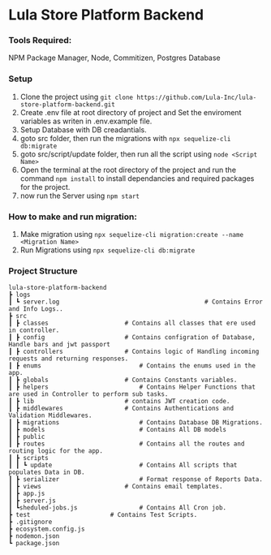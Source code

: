 # Lula Store Platform Backend

### Tools Required:

NPM Package Manager, Node, Commitizen, Postgres Database

### Setup

1. Clone the project using `git clone https://github.com/Lula-Inc/lula-store-platform-backend.git`
2. Create .env file at root directory of project and Set the enviroment variables as writen in .env.example file.
3. Setup Database with DB creadantials.
4. goto src folder, then run the migrations with `npx sequelize-cli db:migrate`
5. goto src/script/update folder, then run all the script using `node <Script Name>`
6. Open the terminal at the root directory of the project and run the command `npm install` to install dependancies and required packages for the project.
7. now run the Server using `npm start`


### How to make and run migration:

1. Make migration using `npx sequelize-cli migration:create --name <Migration Name>`
2. Run Migrations using `npx sequelize-cli db:migrate`

### Project Structure

```
lula-store-platform-backend
┣ logs
┃ ┗ server.log                                        # Contains Error and Info Logs..
┣ src
┃ ┣ classes						# Contains all classes that ere used in controller.
┃ ┣ config						# Contains configration of Database, Handle bars and jwt passport
┃ ┣ controllers					# Contains logic of Handling incoming requests and returning responses.
┃ ┣ enums   						# Contains the enums used in the app.
┃ ┣ globals						# Contains Constants variables.
┃ ┣ helpers   						# Contains Helper Functions that are used in Controller to perform sub tasks.
┃ ┣ lib							# contains JWT creation code.
┃ ┣ middlewares					# Contains Authentications and Validation Middlewares.
┃ ┣ migrations  					# Contains Database DB Migrations.
┃ ┣ models  						# Contains All DB models
┃ ┣ public  						
┃ ┣ routes  						# Contains all the routes and routing logic for the app.
┃ ┣ scripts
┃ ┃ ┗ update						# Contains All scripts that populates Data in DB.
┃ ┣ serializer  					# Format response of Reports Data.
┃ ┣ views						# Contains email templates.
┃ ┣ app.js
┃ ┣ server.js
┃ ┗sheduled-jobs.js					# Contains All Cron job.
┣ test 						# Contains Test Scripts.
┣ .gitignore
┣ ecosystem.config.js
┣ nodemon.json
┗ package.json
```

